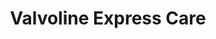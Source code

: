 ---
title: "Valvoline Express Care"
url: /southern-pines/valvoline-express-care/
shop: car repair
---